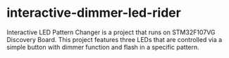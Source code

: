 # interactive-dimmer-led-rider
 Interactive LED Pattern Changer is a project that runs on STM32F107VG Discovery Board. This project features three LEDs that are controlled via a simple button with dimmer function and flash in a specific pattern.
